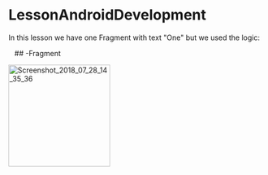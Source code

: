 # LessonAndroidDevelopment
In this lesson we have one Fragment with text "One" but we used the logic:

   ## -Fragment
   
   <a href="https://ibb.co/n7mCzT">
   <img src="https://image.ibb.co/is8QKT/Screenshot_2018_07_28_14_35_36.png" alt="Screenshot_2018_07_28_14_35_36" border="0" width=200></a>
